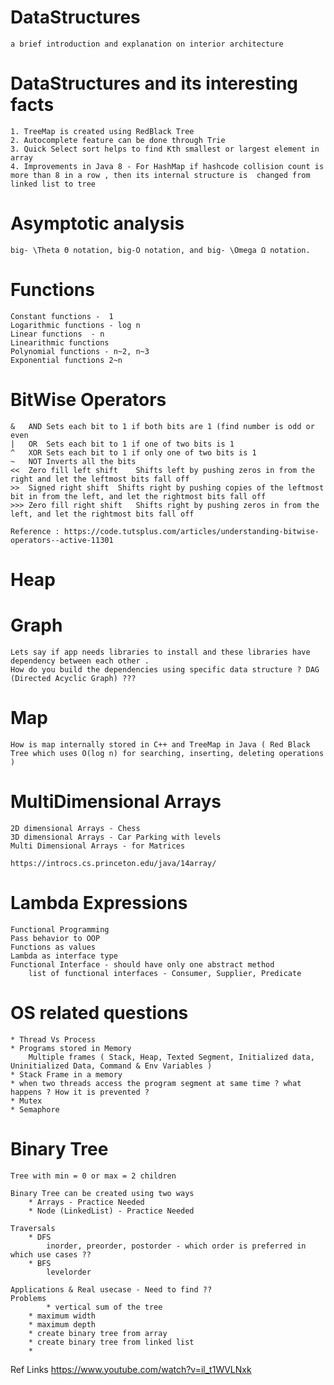 # DataStructures
	
	a brief introduction and explanation on interior architecture

# DataStructures and its interesting facts

	1. TreeMap is created using RedBlack Tree
	2. Autocomplete feature can be done through Trie
	3. Quick Select sort helps to find Kth smallest or largest element in array
	4. Improvements in Java 8 - For HashMap if hashcode collision count is more than 8 in a row , then its internal structure is  changed from linked list to tree

# Asymptotic analysis
  	
	big- \Theta Θ notation, big-O notation, and big- \Omega Ω notation.

# Functions 

  	Constant functions -  1
	Logarithmic functions - log n
	Linear functions  - n
	Linearithmic functions
	Polynomial functions - n~2, n~3
	Exponential functions 2~n

# BitWise Operators

	&	AND	Sets each bit to 1 if both bits are 1 (find number is odd or even
	|	OR	Sets each bit to 1 if one of two bits is 1
	^	XOR	Sets each bit to 1 if only one of two bits is 1
	~	NOT	Inverts all the bits
	<<	Zero fill left shift	Shifts left by pushing zeros in from the right and let the leftmost bits fall off
	>>	Signed right shift	Shifts right by pushing copies of the leftmost bit in from the left, and let the rightmost bits fall off
	>>>	Zero fill right shift	Shifts right by pushing zeros in from the left, and let the rightmost bits fall off
	
	Reference : https://code.tutsplus.com/articles/understanding-bitwise-operators--active-11301
  
# Heap

# Graph

	Lets say if app needs libraries to install and these libraries have dependency between each other . 
	How do you build the dependencies using specific data structure ? DAG (Directed Acyclic Graph) ???
	
# Map

	How is map internally stored in C++ and TreeMap in Java ( Red Black Tree which uses O(log n) for searching, inserting, deleting operations )

# MultiDimensional Arrays

	2D dimensional Arrays - Chess
	3D dimensional Arrays - Car Parking with levels
	Multi Dimensional Arrays - for Matrices

	https://introcs.cs.princeton.edu/java/14array/
  
# Lambda Expressions

	Functional Programming
	Pass behavior to OOP
	Functions as values
	Lambda as interface type
	Functional Interface - should have only one abstract method
		list of functional interfaces - Consumer, Supplier, Predicate

# OS related questions

	* Thread Vs Process
	* Programs stored in Memory
		Multiple frames ( Stack, Heap, Texted Segment, Initialized data, Uninitialized Data, Command & Env Variables )
	* Stack Frame in a memory
	* when two threads access the program segment at same time ? what happens ? How it is prevented ?
	* Mutex
	* Semaphore
	
# Binary Tree

	Tree with min = 0 or max = 2 children
	
	Binary Tree can be created using two ways
		* Arrays - Practice Needed
		* Node (LinkedList) - Practice Needed
		
	Traversals
		* DFS
			inorder, preorder, postorder - which order is preferred in which use cases ??
		* BFS
			levelorder
			
	Applications & Real usecase - Need to find ??
	Problems
	        * vertical sum of the tree
		* maximum width
		* maximum depth
		* create binary tree from array
		* create binary tree from linked list
		* 
		
		
Ref Links
https://www.youtube.com/watch?v=il_t1WVLNxk
